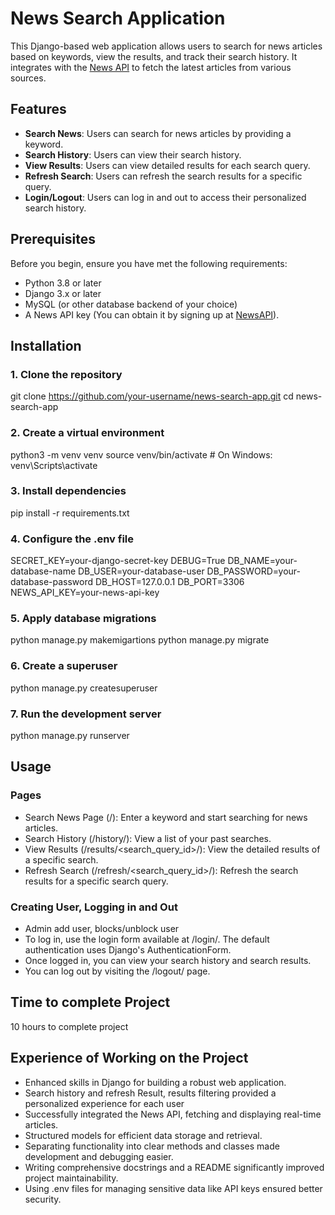 # News Search Application

This Django-based web application allows users to search for news articles based on keywords, view the results, and track their search history. It integrates with the [News API](https://newsapi.org/) to fetch the latest articles from various sources.

## Features

- **Search News**: Users can search for news articles by providing a keyword.
- **Search History**: Users can view their search history.
- **View Results**: Users can view detailed results for each search query.
- **Refresh Search**: Users can refresh the search results for a specific query.
- **Login/Logout**: Users can log in and out to access their personalized search history.

## Prerequisites
Before you begin, ensure you have met the following requirements:

- Python 3.8 or later
- Django 3.x or later
- MySQL (or other database backend of your choice)
- A News API key (You can obtain it by signing up at [NewsAPI](https://newsapi.org/)).

## Installation

### 1. Clone the repository


git clone https://github.com/your-username/news-search-app.git
cd news-search-app

### 2. Create a virtual environment

python3 -m venv venv
source venv/bin/activate   # On Windows: venv\Scripts\activate

### 3. Install dependencies

pip install -r requirements.txt

### 4. Configure the .env file

SECRET_KEY=your-django-secret-key
DEBUG=True
DB_NAME=your-database-name
DB_USER=your-database-user
DB_PASSWORD=your-database-password
DB_HOST=127.0.0.1
DB_PORT=3306
NEWS_API_KEY=your-news-api-key

### 5. Apply database migrations

python manage.py makemigartions
python manage.py migrate

### 6. Create a superuser

python manage.py createsuperuser

### 7. Run the development server

python manage.py runserver

## Usage
### Pages
- Search News Page (/): Enter a keyword and start searching for news articles.
- Search History (/history/): View a list of your past searches.
- View Results (/results/<search_query_id>/): View the detailed results of a specific search.
- Refresh Search (/refresh/<search_query_id>/): Refresh the search results for a specific search query.

### Creating User, Logging in and Out
- Admin add user, blocks/unblock user
- To log in, use the login form available at /login/. The default authentication uses Django's AuthenticationForm.
- Once logged in, you can view your search history and search results.
- You can log out by visiting the /logout/ page.

## Time to complete Project

10 hours to complete project

## Experience of Working on the Project

- Enhanced skills in Django for building a robust web application.
- Search history and refresh Result, results filtering provided a personalized experience for each user
- Successfully integrated the News API, fetching and displaying real-time articles.
- Structured models for efficient data storage and retrieval.
- Separating functionality into clear methods and classes made development and debugging easier.
- Writing comprehensive docstrings and a README significantly improved project maintainability.
- Using .env files for managing sensitive data like API keys ensured better security.






